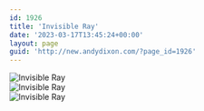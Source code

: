 ```yaml
---
id: 1926
title: 'Invisible Ray'
date: '2023-03-17T13:45:24+00:00'
layout: page
guid: 'http://new.andydixon.com/?page_id=1926'
---
```


![Invisible Ray](https://i0.wp.com/assets.g8x2.ldn.idrivee2-23.com/posters/Invisible%20Ray%2001.jpg?w=1200&ssl=1 "Invisible Ray")  
![Invisible Ray](https://i0.wp.com/assets.g8x2.ldn.idrivee2-23.com/posters/Invisible%20Ray%2002.jpg?w=1200&ssl=1 "Invisible Ray")  
![Invisible Ray](https://i0.wp.com/assets.g8x2.ldn.idrivee2-23.com/posters/Invisible%20Ray%2003.jpg?w=1200&ssl=1 "Invisible Ray")